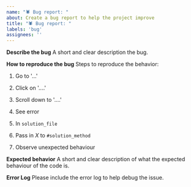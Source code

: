 ```yaml
---
name: "🕷️ Bug report: "
about: Create a bug report to help the project improve
title: "🕷️ Bug report: "
labels: 'bug'
assignees: ''
---
```


**Describe the bug**
A short and clear description the bug.

**How to reproduce the bug**
Steps to reproduce the behavior:
1. Go to '...'
2. Click on '....'
3. Scroll down to '....'
4. See error

1. In `solution_file`
2. Pass in *X* to `#solution_method`
3. Observe unexpected behaviour

**Expected behavior**
A short and clear description of what the expected behaviour of the code is.

**Error Log**
Please include the error log to help debug the issue.
